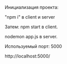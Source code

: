 Инициализация проекта:

"npm i" в client и server

Затем:
npm start в client.

nodemon app.js в server.

Используемый порт: 5000

http://localhost:5000/
